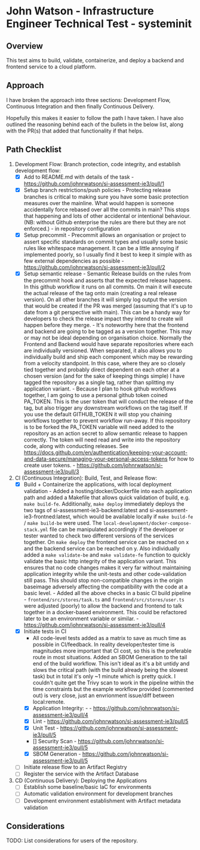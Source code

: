 # John Watson - Infrastructure Engineer Technical Test - systeminit

## Overview

 This test aims to build, validate, containerize, and deploy a backend and frontend service to a cloud platform.

## Approach

I have broken the approach into three sections: Development Flow, Continuous Integration and then finally Continuous Delivery.

Hopefully this makes it easier to follow the path I have taken. I have also outlined the reasoning behind each of the bullets in the below list, along with the PR(s) that added that functionality if that helps.

## Path Checklist

1. Development Flow: Branch protection, code integrity, and establish development flow:
   - [X] Add to README.md with details of the task
         - https://github.com/johnrwatson/si-assessment-ie3/pull/1
   - [X] Setup branch restrictions/push policies
         - Protecting release branches is critical to making sure you have some basic protection measures over the mainline. What would happen is someone accidentally force rebased over all the commits in main? This stops that happening and lots of other accidental or intentional behaviour. (NB: without Github enterprise the rules are there but they are not enforced.)
         - in repository configuration
   - [X] Setup precommit
         - Precommit allows an organisation or project to assert specific standards on commit types and usually some basic rules like whitespace management. It can be a little annoying if implemented poorly, so I usually find it best to keep it simple with as few external dependencies as possible
         - https://github.com/johnrwatson/si-assessment-ie3/pull/2
   - [X] Setup semantic release
         - Semantic Release builds on the rules from the precommit hook and asserts that the expected release happens. In this github workflow it runs on all commits. On main it will execute the actual release of the tag onto main (creating a real release version). On all other branches it will simply log output the version that would be created if the PR was merged (assuming that it's up to date from a git perspective with main). This can be a handy way for developers to check the release impact they intend to create will happen before they merge.
         - It's noteworthy here that the frontend and backend are going to be tagged as a version together. This may or may not be ideal depending on organisation choice. Normally the Frontend and Backend would have separate repositories where each are individually versioned. When separated, it also allows you to individually build and ship each component which may be rewarding from a velocity standpoint. In this case, where they are so closely tied together and probably direct dependent on each other at a chosen version (and for the sake of keeping things simple) I have tagged the repository as a single tag, rather than splitting my application variant.
         - Because I plan to hook github workflows together, I am going to use a personal github token coined PA_TOKEN. This is the user token that will conduct the release of the tag, but also trigger any downstream workflows on the tag itself. If you use the default GITHUB_TOKEN it will stop you chaining workflows together to prevent workflow run-away. If this repository is to be forked the PA_TOKEN variable will need added to the repository as an action secret to allow semantic release to happen correctly. The token will need read and write into the repository code, along with conducting releases. See https://docs.github.com/en/authentication/keeping-your-account-and-data-secure/managing-your-personal-access-tokens for how to create user tokens.
         - https://github.com/johnrwatson/si-assessment-ie3/pull/3

2. CI (Continuous Integration): Build, Test, and Release flow:
   - [X] Build + Containerize the applications, with local deployment validation
         - Added a hosting/docker/Dockerfile into each application path and added a Makefile that allows quick validation of build, e.g. `make build-fe`. Additionally, `make deploy` immediately deploys the two tags of si-assessment-ie3-backend:latest and si-assessment-ie3-frontned:latest, which would be available locally if `make build-fe` / `make build-be` were used. The `local-development/docker-compose-stack.yml` file can be manipulated accordingly if the developer or tester wanted to check two different versions of the services together. On `make deploy` the frontend service can be reached on x and the backend service can be reached on y. Also individually added a `make validate-be` and `make validate-fe` function to quickly validate the basic http integrity of the application variant. This ensures that no code changes makes it very far without maintaining application integrity while the unit-tests and other code-validation still pass. This should stop non-compatible changes in the origin baseimage adversely affecting the compatibility with the code at a basic level.
         - Added all the above checks in a basic CI build pipeline
         - `frontend/src/stores/task.ts` and `frontend/src/stores/user.ts` were adjusted (poorly) to allow the backend and frontend to talk together in a docker-based environment. This could be refactored later to be an environment variable or similar.
         - https://github.com/johnrwatson/si-assessment-ie3/pull/4
   - [X] Initiate tests in CI
     - All code-level tests added as a matrix to save as much time as possible in CI/feedback. In reality developer/tester time is magnitudes more important that CI cost, so this is the preferable route in most situations. Added an SBOM Generation to the tail end of the build workflow. This isn't ideal as it's a bit untidy and slows the critical path (with the build already being the slowest task) but in total it's only ~1 minute which is pretty quick. I couldn't quite get the Trivy scan to work in the pipeline within the time constraints but the example workflow provided (commented out) is very close, just an envrionment issue/diff between local:remote.
     - [X] Application Integrity: -
           - https://github.com/johnrwatson/si-assessment-ie3/pull/4
     - [X] Lint
           - https://github.com/johnrwatson/si-assessment-ie3/pull/5
     - [X] Unit Test
           - https://github.com/johnrwatson/si-assessment-ie3/pull/5
     - [] Security Scan
           - https://github.com/johnrwatson/si-assessment-ie3/pull/5
     - [X] SBOM Generation
           - https://github.com/johnrwatson/si-assessment-ie3/pull/5
   - [ ] Initiate release flow to an Artifact Registry
   - [ ] Register the service with the Artifact Database

3. CD (Continuous Delivery): Deploying the Applications
   - [ ] Establish some baseline/basic IaC for environments
   - [ ] Automatic validation environment for development branches
   - [ ] Development environment establishment with Artifact metadata validation

## Considerations

TODO: List considerations for users of the repository.
